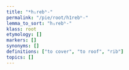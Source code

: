 ```yaml
---
title: "*h₁rebʰ-"
permalink: "/pie/root/h1rebʰ-"
lemma_to_sort: "h₁rebʰ-"
klass: root
etymology: []
markers: []
synonyms: []
definitions: ["to cover", "to roof", "rib"]
topics: []
---
```

